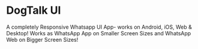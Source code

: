 
# DogTalk UI

A completely Responsive Whatsapp UI App- works on Android, iOS, Web & Desktop! Works as WhatsApp App on Smaller Screen Sizes and WhatsApp Web on Bigger Screen Sizes!


